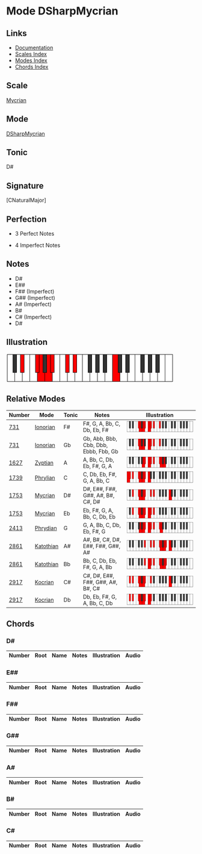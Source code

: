 # Mode DSharpMycrian

## Links

- [Documentation](index.md)
- [Scales Index](Scales.md)
- [Modes Index](Modes.md)
- [Chords Index](Chords.md)

## Scale

[Mycrian](ScaleMycrian.md)

## Mode

[DSharpMycrian](ModeDSharpMycrian.md)

## Tonic

D#

## Signature

[CNaturalMajor]

## Perfection

 - 3 Perfect Notes

 - 4 Imperfect Notes

## Notes

- D#
- E##
- F## (Imperfect)
- G## (Imperfect)
- A# (Imperfect)
- B#
- C# (Imperfect)
- D#

## Illustration

![DSharpMycrian](ModeDSharpMycrian.png)

## Relative Modes

| Number | Mode | Tonic | Notes | Illustration |
|--------|------|-------|-------|--------------|
| [731](https://ianring.com/musictheory/scales/731) | [Ionorian](ModeIonorian.md) | F# | F#, G, A, Bb, C, Db, Eb, F# | ![FSharpIonorian](ModeFSharpIonorian.png) |
| [731](https://ianring.com/musictheory/scales/731) | [Ionorian](ModeIonorian.md) | Gb | Gb, Abb, Bbb, Cbb, Dbb, Ebbb, Fbb, Gb | ![GFlatIonorian](ModeGFlatIonorian.png) |
| [1627](https://ianring.com/musictheory/scales/1627) | [Zyptian](ModeZyptian.md) | A | A, Bb, C, Db, Eb, F#, G, A | ![ANaturalZyptian](ModeANaturalZyptian.png) |
| [1739](https://ianring.com/musictheory/scales/1739) | [Phrylian](ModePhrylian.md) | C | C, Db, Eb, F#, G, A, Bb, C | ![CNaturalPhrylian](ModeCNaturalPhrylian.png) |
| [1753](https://ianring.com/musictheory/scales/1753) | [Mycrian](ModeMycrian.md) | D# | D#, E##, F##, G##, A#, B#, C#, D# | ![DSharpMycrian](ModeDSharpMycrian.png) |
| [1753](https://ianring.com/musictheory/scales/1753) | [Mycrian](ModeMycrian.md) | Eb | Eb, F#, G, A, Bb, C, Db, Eb | ![EFlatMycrian](ModeEFlatMycrian.png) |
| [2413](https://ianring.com/musictheory/scales/2413) | [Phrydian](ModePhrydian.md) | G | G, A, Bb, C, Db, Eb, F#, G | ![GNaturalPhrydian](ModeGNaturalPhrydian.png) |
| [2861](https://ianring.com/musictheory/scales/2861) | [Katothian](ModeKatothian.md) | A# | A#, B#, C#, D#, E##, F##, G##, A# | ![ASharpKatothian](ModeASharpKatothian.png) |
| [2861](https://ianring.com/musictheory/scales/2861) | [Katothian](ModeKatothian.md) | Bb | Bb, C, Db, Eb, F#, G, A, Bb | ![BFlatKatothian](ModeBFlatKatothian.png) |
| [2917](https://ianring.com/musictheory/scales/2917) | [Kocrian](ModeKocrian.md) | C# | C#, D#, E##, F##, G##, A#, B#, C# | ![CSharpKocrian](ModeCSharpKocrian.png) |
| [2917](https://ianring.com/musictheory/scales/2917) | [Kocrian](ModeKocrian.md) | Db | Db, Eb, F#, G, A, Bb, C, Db | ![DFlatKocrian](ModeDFlatKocrian.png) |

## Chords

### D#

| Number | Root | Name | Notes | Illustration | Audio |
|--------|------|------|-------|--------------|-------|

### E##

| Number | Root | Name | Notes | Illustration | Audio |
|--------|------|------|-------|--------------|-------|

### F##

| Number | Root | Name | Notes | Illustration | Audio |
|--------|------|------|-------|--------------|-------|

### G##

| Number | Root | Name | Notes | Illustration | Audio |
|--------|------|------|-------|--------------|-------|

### A#

| Number | Root | Name | Notes | Illustration | Audio |
|--------|------|------|-------|--------------|-------|

### B#

| Number | Root | Name | Notes | Illustration | Audio |
|--------|------|------|-------|--------------|-------|

### C#

| Number | Root | Name | Notes | Illustration | Audio |
|--------|------|------|-------|--------------|-------|


